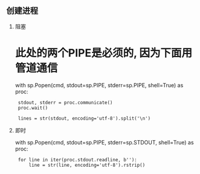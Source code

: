 
## 创建进程

1. 阻塞

    # 此处的两个PIPE是必须的, 因为下面用管道通信
    with sp.Popen(cmd, stdout=sp.PIPE, stderr=sp.PIPE, shell=True) as proc:

        stdout, stderr = proc.communicate()
        proc.wait()

        lines = str(stdout, encoding='utf-8').split('\n')

2. 即时

    with sp.Popen(cmd, stdout=sp.PIPE, stderr=sp.STDOUT, shell=True) as proc:

        for line in iter(proc.stdout.readline, b''):
            line = str(line, encoding='utf-8').rstrip()
